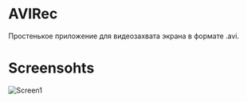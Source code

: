 # AVIRec
Простенькое приложение для видеозахвата экрана в формате .avi.

# Screensohts
![Screen1](https://i.imgur.com/rTiynOe.png)

